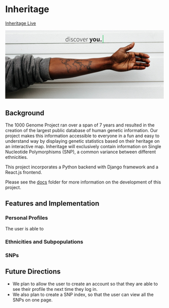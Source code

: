 # Inheritage

[Inheritage Live][live_link]

[live_link]: http://inheritage.herokuapp.com/

<p align="center">
  <img src="media/home-page.png" alt="home-page">
</p>

## Background
The 1000 Genome Project ran over a span of 7 years and resulted in the creation of the largest public database of human genetic information. Our project makes this information accessible to everyone in a fun and easy to understand way by displaying genetic statistics based on their heritage on an interactive map. Inheritage will exclusively contain information on Single Nucleotide Polymorphisms (SNP), a common variance between different ethnicities.

This project incorporates a Python backend with Django framework and a React.js frontend.

Please see the [docs][docs] folder for more information on the development of this project.

## Features and Implementation

### Personal Profiles
The user is able to

### Ethnicities and Subpopulations

### SNPs

## Future Directions
- We plan to allow the user to create an account so that they are able to see their profile the next time they log in.
- We also plan to create a SNP index, so that the user can view all the SNPs on one page.

[docs]: /docs
